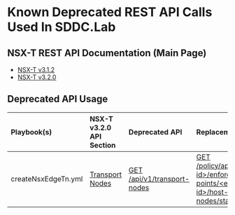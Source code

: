 # Known Deprecated REST API Calls Used In SDDC.Lab

## NSX-T REST API Documentation (Main Page)
  - [NSX-T v3.1.2](https://developer.vmware.com/apis/1163/nsx-t)
  - [NSX-T v3.2.0](https://developer.vmware.com/apis/1198/nsx-t)


## Deprecated API Usage

| Playbook(s) | NSX-T v3.2.0 API Section | Deprecated API | Replacement API | New API Works v3.1.x | New API Works v3.2.0 | Comments |
| :---        | :---        | :---        | :---        | :---        | :---        | :---        |
| createNsxEdgeTn.yml | [Transport Nodes](https://vdc-download.vmware.com/vmwb-repository/dcr-public/ce4128ae-8334-4f91-871b-ecce254cf69e/488f1280-204c-441d-8520-8279ac33d54b/api_includes/system_administration_configuration_fabric_nodes_transport_nodes.html) | [GET /api/v1/transport-nodes](https://vdc-download.vmware.com/vmwb-repository/dcr-public/ce4128ae-8334-4f91-871b-ecce254cf69e/488f1280-204c-441d-8520-8279ac33d54b/api_includes/method_ListTransportNodesWithDeploymentInfo.html) | [GET /policy/api/v1/infra/sites/\<site-id\>/enforcement-points/\<enforcementpoint-id\>/host-transport-nodes/state](https://vdc-download.vmware.com/vmwb-repository/dcr-public/ce4128ae-8334-4f91-871b-ecce254cf69e/488f1280-204c-441d-8520-8279ac33d54b/api_includes/method_ListHostTransportNodesByState.html) | No | Yes | When used against a Local Manager, use "default" for both \<site-id\> and \<enforcementpoint-id\>. |

